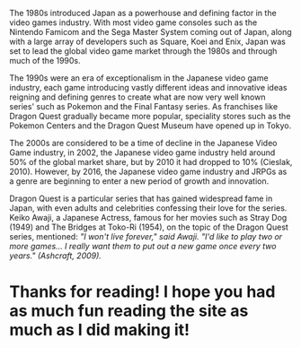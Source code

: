 The 1980s introduced Japan as a powerhouse and defining factor in the video games industry. With most video game consoles such as the Nintendo Famicom and the Sega Master System coming out of Japan, along with a large array of developers such as Square, Koei and Enix, Japan was set to lead the global video game market through the 1980s and through much of the 1990s.

The 1990s were an era of exceptionalism in the Japanese video game industry, each game introducing vastly different ideas and innovative ideas reigning and defining genres to create what are now very well known series' such as Pokemon and the Final Fantasy series. As franchises like Dragon Quest gradually became more popular, speciality stores such as the Pokemon Centers and the Dragon Quest Museum have opened up in Tokyo.

The 2000s are considered to be a time of decline in the Japanese Video Game industry, in 2002, the Japanese video game industry held around 50% of the global market share, but by 2010 it had dropped to 10% (Cieslak, 2010). However, by 2016, the Japanese video game industry and JRPGs as a genre are beginning to enter a new period of growth and innovation.

Dragon Quest is a particular series that has gained widespread fame in Japan, with even adults and celebrities confessing their love for the series. Keiko Awaji, a Japanese Actress, famous for her movies such as Stray Dog (1949) and The Bridges at Toko-Ri (1954), on the topic of the Dragon Quest series, mentioned: _"I won't live forever," said Awaji. "I'd like to play two or more games... I really want them to put out a new game once every two years." (Ashcraft, 2009)._

# Thanks for reading! I hope you had as much fun reading the site as much as I did making it!